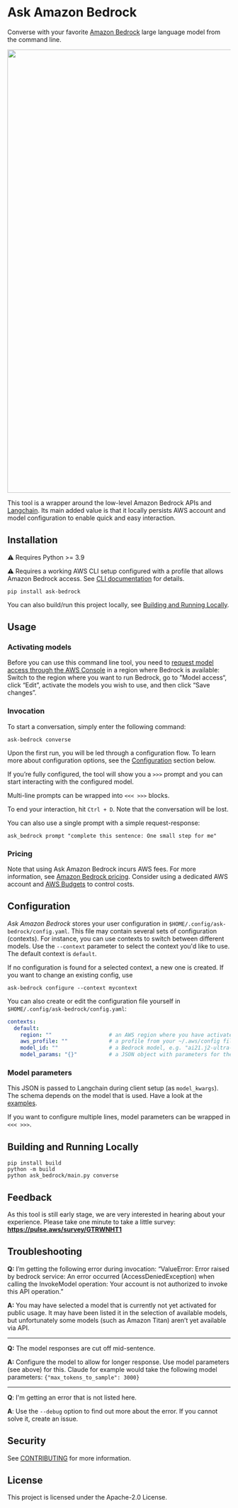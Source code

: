 # Ask Amazon Bedrock

Converse with your favorite [Amazon Bedrock](https://aws.amazon.com/bedrock/) large language model from the command line.

<p>
  <img width="1000" src="https://raw.githubusercontent.com/awslabs/ask-bedrock/main/README.svg">
</p>

This tool is a wrapper around the low-level Amazon Bedrock APIs and [Langchain](https://python.langchain.com/docs/integrations/llms/bedrock). Its main added value is that it locally persists AWS account and model configuration to enable quick and easy interaction.

## Installation

⚠️ Requires Python >= 3.9

⚠️ Requires a working AWS CLI setup configured with a profile that allows Amazon Bedrock access. See [CLI documentation](https://docs.aws.amazon.com/cli/latest/userguide/cli-configure-files.html) for details.


```shell
pip install ask-bedrock
```

You can also build/run this project locally, see [Building and Running Locally](#building-and-running-locally).

## Usage

### Activating models

Before you can use this command line tool, you need to [request model access through the AWS Console](https://console.aws.amazon.com/bedrock/home#/modelaccess) in a region where Bedrock is available: Switch to the region where you want to run Bedrock, go to ”Model access“, click “Edit”, activate the models you wish to use, and then click “Save changes”.

### Invocation

To start a conversation, simply enter the following command:

```shell
ask-bedrock converse
```

Upon the first run, you will be led through a configuration flow. To learn more about configuration options, see the [Configuration](#configuration) section below.

If you’re fully configured, the tool will show you a `>>>` prompt and you can start interacting with the configured model.

Multi-line prompts can be wrapped into `<<< >>>` blocks.

To end your interaction, hit `Ctrl + D`. Note that the conversation will be lost.

You can also use a single prompt with a simple request-response:
```
ask_bedrock prompt "complete this sentence: One small step for me"
```

### Pricing

Note that using Ask Amazon Bedrock incurs AWS fees. For more information, see [Amazon Bedrock pricing](https://aws.amazon.com/bedrock/pricing/). Consider using a dedicated AWS account and [AWS Budgets](https://docs.aws.amazon.com/cost-management/latest/userguide/budgets-managing-costs.html) to control costs.

## Configuration

*Ask Amazon Bedrock* stores your user configuration in `$HOME/.config/ask-bedrock/config.yaml`. This file may contain several sets of configuration (contexts). For instance, you can use contexts to switch between different models. Use the `--context` parameter to select the context you'd like to use. The default context is `default`.

If no configuration is found for a selected context, a new one is created. If you want to change an existing config, use

```shell
ask-bedrock configure --context mycontext
```

You can also create or edit the configuration file yourself in `$HOME/.config/ask-bedrock/config.yaml`:

```yaml
contexts:
  default:
    region: ""                  # an AWS region where you have activated Bedrock
    aws_profile: ""             # a profile from your ~/.aws/config file
    model_id: ""                # a Bedrock model, e.g. "ai21.j2-ultra-v1"
    model_params: "{}"          # a JSON object with parameters for the selected model
```

### Model parameters

This JSON is passed to Langchain during client setup (as `model_kwargs`). The schema depends on the model that is used. Have a look at the [examples](model_params_examples.md).

If you want to configure multiple lines, model parameters can be wrapped in `<<< >>>`.

## Building and Running Locally

```
pip install build
python -m build
python ask_bedrock/main.py converse
```

## Feedback

As this tool is still early stage, we are very interested in hearing about your experience. Please take one minute to take a little survey: **https://pulse.aws/survey/GTRWNHT1**


## Troubleshooting

**Q:** I’m getting the following error during invocation: “ValueError: Error raised by bedrock service: An error occurred (AccessDeniedException) when calling the InvokeModel operation: Your account is not authorized to invoke this API operation.”

**A:** You may have selected a model that is currently not yet activated for public usage. It may have been listed it in the selection of available models, but unfortunately some models (such as Amazon Titan) aren’t yet available via API.

---

**Q:** The model responses are cut off mid-sentence.

**A:** Configure the model to allow for longer response. Use model parameters (see above) for this. Claude for example would take the following model parameters: `{"max_tokens_to_sample": 3000}`

---

**Q**: I'm getting an error that is not listed here.

**A**: Use the `--debug` option to find out more about the error. If you cannot solve it, create an issue.

## Security

See [CONTRIBUTING](CONTRIBUTING.md#security-issue-notifications) for more information.

## License

This project is licensed under the Apache-2.0 License.

